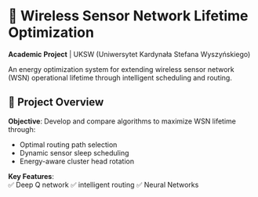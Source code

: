 # 📶 Wireless Sensor Network Lifetime Optimization  
**Academic Project** | UKSW (Uniwersytet Kardynała Stefana Wyszyńskiego)  

An energy optimization system for extending wireless sensor network (WSN) operational lifetime through intelligent scheduling and routing.

## 📝 Project Overview  
**Objective**: Develop and compare algorithms to maximize WSN lifetime through:  
- Optimal routing path selection  
- Dynamic sensor sleep scheduling  
- Energy-aware cluster head rotation  

**Key Features**:  
✅ Deep Q network 
✅ intelligent routing
✅ Neural Networks


